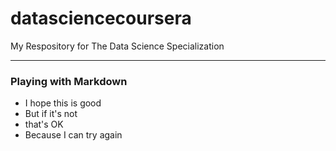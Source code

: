 # datasciencecoursera
My Respository for The Data Science Specialization

----

### Playing with Markdown

* I hope this is good
* But if it's not
* that's OK
* Because I can try again
